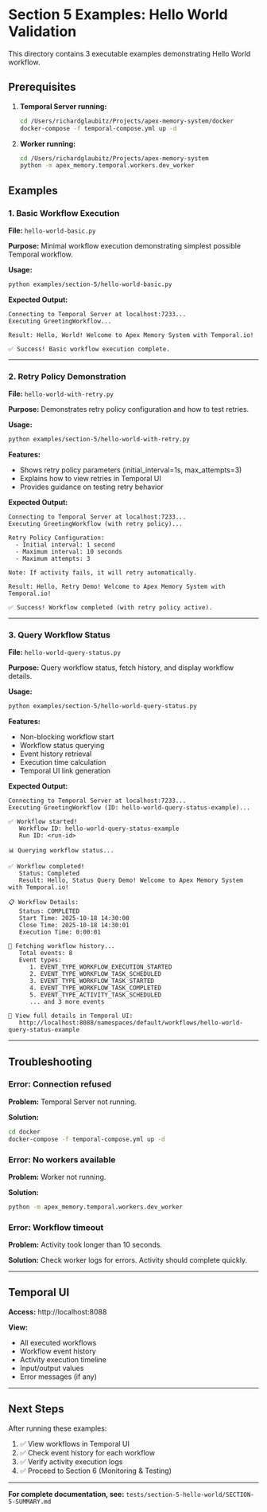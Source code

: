# Section 5 Examples: Hello World Validation

This directory contains 3 executable examples demonstrating Hello World workflow.

## Prerequisites

1. **Temporal Server running:**
   ```bash
   cd /Users/richardglaubitz/Projects/apex-memory-system/docker
   docker-compose -f temporal-compose.yml up -d
   ```

2. **Worker running:**
   ```bash
   cd /Users/richardglaubitz/Projects/apex-memory-system
   python -m apex_memory.temporal.workers.dev_worker
   ```

## Examples

### 1. Basic Workflow Execution

**File:** `hello-world-basic.py`

**Purpose:** Minimal workflow execution demonstrating simplest possible Temporal workflow.

**Usage:**
```bash
python examples/section-5/hello-world-basic.py
```

**Expected Output:**
```
Connecting to Temporal Server at localhost:7233...
Executing GreetingWorkflow...

Result: Hello, World! Welcome to Apex Memory System with Temporal.io!

✅ Success! Basic workflow execution complete.
```

---

### 2. Retry Policy Demonstration

**File:** `hello-world-with-retry.py`

**Purpose:** Demonstrates retry policy configuration and how to test retries.

**Usage:**
```bash
python examples/section-5/hello-world-with-retry.py
```

**Features:**
- Shows retry policy parameters (initial_interval=1s, max_attempts=3)
- Explains how to view retries in Temporal UI
- Provides guidance on testing retry behavior

**Expected Output:**
```
Connecting to Temporal Server at localhost:7233...
Executing GreetingWorkflow (with retry policy)...

Retry Policy Configuration:
  - Initial interval: 1 second
  - Maximum interval: 10 seconds
  - Maximum attempts: 3

Note: If activity fails, it will retry automatically.

Result: Hello, Retry Demo! Welcome to Apex Memory System with Temporal.io!

✅ Success! Workflow completed (with retry policy active).
```

---

### 3. Query Workflow Status

**File:** `hello-world-query-status.py`

**Purpose:** Query workflow status, fetch history, and display workflow details.

**Usage:**
```bash
python examples/section-5/hello-world-query-status.py
```

**Features:**
- Non-blocking workflow start
- Workflow status querying
- Event history retrieval
- Execution time calculation
- Temporal UI link generation

**Expected Output:**
```
Connecting to Temporal Server at localhost:7233...
Executing GreetingWorkflow (ID: hello-world-query-status-example)...

✅ Workflow started!
   Workflow ID: hello-world-query-status-example
   Run ID: <run-id>

📊 Querying workflow status...

✅ Workflow completed!
   Status: Completed
   Result: Hello, Status Query Demo! Welcome to Apex Memory System with Temporal.io!

📋 Workflow Details:
   Status: COMPLETED
   Start Time: 2025-10-18 14:30:00
   Close Time: 2025-10-18 14:30:01
   Execution Time: 0:00:01

📜 Fetching workflow history...
   Total events: 8
   Event types:
      1. EVENT_TYPE_WORKFLOW_EXECUTION_STARTED
      2. EVENT_TYPE_WORKFLOW_TASK_SCHEDULED
      3. EVENT_TYPE_WORKFLOW_TASK_STARTED
      4. EVENT_TYPE_WORKFLOW_TASK_COMPLETED
      5. EVENT_TYPE_ACTIVITY_TASK_SCHEDULED
      ... and 3 more events

🔗 View full details in Temporal UI:
   http://localhost:8088/namespaces/default/workflows/hello-world-query-status-example
```

---

## Troubleshooting

### Error: Connection refused

**Problem:** Temporal Server not running.

**Solution:**
```bash
cd docker
docker-compose -f temporal-compose.yml up -d
```

### Error: No workers available

**Problem:** Worker not running.

**Solution:**
```bash
python -m apex_memory.temporal.workers.dev_worker
```

### Error: Workflow timeout

**Problem:** Activity took longer than 10 seconds.

**Solution:** Check worker logs for errors. Activity should complete quickly.

---

## Temporal UI

**Access:** http://localhost:8088

**View:**
- All executed workflows
- Workflow event history
- Activity execution timeline
- Input/output values
- Error messages (if any)

---

## Next Steps

After running these examples:

1. ✅ View workflows in Temporal UI
2. ✅ Check event history for each workflow
3. ✅ Verify activity execution logs
4. ✅ Proceed to Section 6 (Monitoring & Testing)

---

**For complete documentation, see:**
`tests/section-5-hello-world/SECTION-5-SUMMARY.md`
